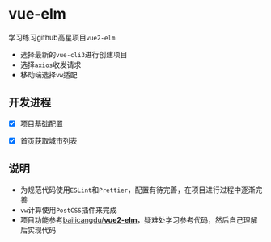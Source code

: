 # vue-elm

学习练习github高星项目`vue2-elm`

- 选择最新的`vue-cli3`进行创建项目
- 选择`axios`收发请求
- 移动端选择`vw`适配



## 开发进程

- [x] 项目基础配置
- [x] 首页获取城市列表



## 说明

- 为规范代码使用`ESLint`和`Prettier`，配置有待完善，在项目进行过程中逐渐完善
- `vw`计算使用`PostCSS`插件来完成
- 项目功能参考[bailicangdu/**vue2-elm**](https://github.com/bailicangdu/vue2-elm)，疑难处学习参考代码，然后自己理解后实现代码

